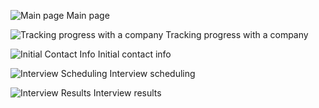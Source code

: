 ![Main page](https://github.com/cjaiello/MobileBSMSProject/blob/master/screenshots/screenshot-0.png)
Main page

![Tracking progress with a company](https://github.com/cjaiello/MobileBSMSProject/blob/master/screenshots/screenshot-1.png)
Tracking progress with a company

![Initial Contact Info](https://github.com/cjaiello/MobileBSMSProject/blob/master/screenshots/screenshot-2.png)
Initial contact info


![Interview Scheduling](https://github.com/cjaiello/MobileBSMSProject/blob/master/screenshots/screenshot-3.png)
Interview scheduling


![Interview Results](https://github.com/cjaiello/MobileBSMSProject/blob/master/screenshots/screenshot-4.png)
Interview results

